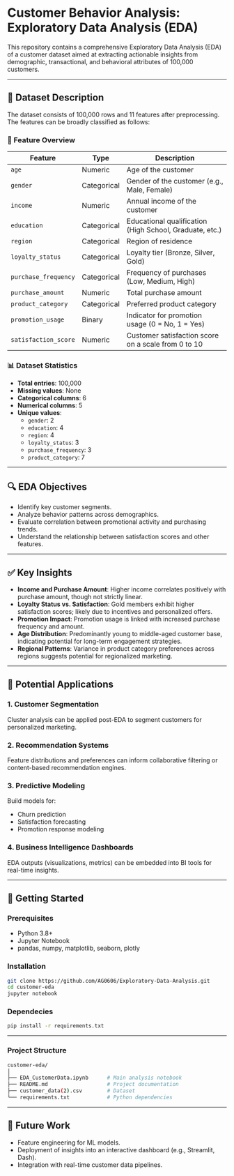 # Customer Behavior Analysis: Exploratory Data Analysis (EDA)

This repository contains a comprehensive Exploratory Data Analysis (EDA) of a customer dataset aimed at extracting actionable insights from demographic, transactional, and behavioral attributes of 100,000 customers.

---

## 📁 Dataset Description

The dataset consists of 100,000 rows and 11 features after preprocessing. The features can be broadly classified as follows:

### 🧾 Feature Overview

| Feature               | Type        | Description                                                        |
|-----------------------|-------------|--------------------------------------------------------------------|
| `age`                 | Numeric     | Age of the customer                                                |
| `gender`              | Categorical | Gender of the customer (e.g., Male, Female)                        |
| `income`              | Numeric     | Annual income of the customer                                      |
| `education`           | Categorical | Educational qualification (High School, Graduate, etc.)           |
| `region`              | Categorical | Region of residence                                                |
| `loyalty_status`      | Categorical | Loyalty tier (Bronze, Silver, Gold)                                |
| `purchase_frequency`  | Categorical | Frequency of purchases (Low, Medium, High)                         |
| `purchase_amount`     | Numeric     | Total purchase amount                                              |
| `product_category`    | Categorical | Preferred product category                                         |
| `promotion_usage`     | Binary      | Indicator for promotion usage (0 = No, 1 = Yes)                    |
| `satisfaction_score`  | Numeric     | Customer satisfaction score on a scale from 0 to 10               |

### 📊 Dataset Statistics

- **Total entries**: 100,000  
- **Missing values**: None  
- **Categorical columns**: 6  
- **Numerical columns**: 5  
- **Unique values**:
  - `gender`: 2
  - `education`: 4
  - `region`: 4
  - `loyalty_status`: 3
  - `purchase_frequency`: 3
  - `product_category`: 7

---

## 🔍 EDA Objectives

- Identify key customer segments.
- Analyze behavior patterns across demographics.
- Evaluate correlation between promotional activity and purchasing trends.
- Understand the relationship between satisfaction scores and other features.

---

## ✅ Key Insights

- **Income and Purchase Amount**: Higher income correlates positively with purchase amount, though not strictly linear.
- **Loyalty Status vs. Satisfaction**: Gold members exhibit higher satisfaction scores; likely due to incentives and personalized offers.
- **Promotion Impact**: Promotion usage is linked with increased purchase frequency and amount.
- **Age Distribution**: Predominantly young to middle-aged customer base, indicating potential for long-term engagement strategies.
- **Regional Patterns**: Variance in product category preferences across regions suggests potential for regionalized marketing.

---

## 🧠 Potential Applications

### 1. Customer Segmentation  
Cluster analysis can be applied post-EDA to segment customers for personalized marketing.

### 2. Recommendation Systems  
Feature distributions and preferences can inform collaborative filtering or content-based recommendation engines.

### 3. Predictive Modeling  
Build models for:
- Churn prediction
- Satisfaction forecasting
- Promotion response modeling

### 4. Business Intelligence Dashboards  
EDA outputs (visualizations, metrics) can be embedded into BI tools for real-time insights.

---

## 🚀 Getting Started

### Prerequisites

- Python 3.8+
- Jupyter Notebook
- pandas, numpy, matplotlib, seaborn, plotly

### Installation

```bash
git clone https://github.com/AG0606/Exploratory-Data-Analysis.git
cd customer-eda
jupyter notebook
```

### Dependecies
```bash
pip install -r requirements.txt
```
---

### Project Structure
```bash
customer-eda/
│
├── EDA_CustomerData.ipynb      # Main analysis notebook
├── README.md                   # Project documentation
├── customer_data(2).csv        # Dataset
└── requirements.txt            # Python dependencies
```
---

## 📌 Future Work

- Feature engineering for ML models.
- Deployment of insights into an interactive dashboard (e.g., Streamlit, Dash).
- Integration with real-time customer data pipelines.
